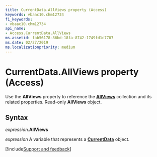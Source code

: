 ```yaml
---
title: CurrentData.AllViews property (Access)
keywords: vbaac10.chm12734
f1_keywords:
- vbaac10.chm12734
api_name:
- Access.CurrentData.AllViews
ms.assetid: fab56178-86bd-18fa-8742-1749fd1c7707
ms.date: 02/27/2019
ms.localizationpriority: medium
---
```



# CurrentData.AllViews property (Access)

Use the **AllViews** property to reference the **[AllViews](Access.AllViews.md)** collection and its related properties. Read-only **AllViews** object.


## Syntax

_expression_.**AllViews**

_expression_ A variable that represents a **[CurrentData](Access.CurrentData.md)** object.




[!include[Support and feedback](~/includes/feedback-boilerplate.md)]